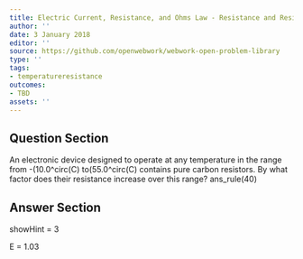 ```yaml
---
title: Electric Current, Resistance, and Ohms Law - Resistance and Resistivity
author: ''
date: 3 January 2018
editor: ''
source: https://github.com/openwebwork/webwork-open-problem-library
type: ''
tags:
- temperatureresistance
outcomes:
- TBD
assets: ''
---
```


## Question Section 

An electronic device designed to operate at any temperature in the range from -(10.0^circ(C) to(55.0^circ(C) contains pure carbon resistors. By what factor does their resistance increase over this range?
ans_rule(40)



## Answer Section

showHint = 3


E = 1.03